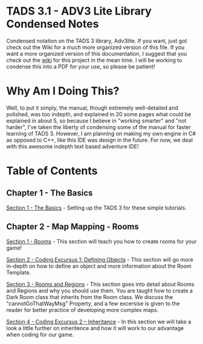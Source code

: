# TADS 3.1 - ADV3 Lite Library Condensed Notes
Condensed notation on the TADS 3 library, Adv3lite. If you want, just got check out the Wiki for a much more organized version of this file. If you want a more organized version of this documentation, I suggest that you check out the [wiki](https://github.com/reneorionsalmon/tads3-Adv3-lite/wiki) for this project in the mean time. I will be working to condense this into a PDF for your use, so please be patient! 

# Why Am I Doing This?
Well, to put it simply, the manual, though extremely well-detailed and polished, was too indepth, and explained in 20 some pages what could be explained in about 5, so because I believe in "working smarter" and "not harder", I've taken the liberty of condensing some of the manual for faster learning of TADS 3. However, I am planning on making my own engine in C# as opposed to C++, like this IDE was design in the future. For now, we deal with this awesome indepth text based adventure IDE!


# Table of Contents
## Chapter 1 - The Basics
[Section 1 - The Basics](https://github.com/reneorionsalmon/tads3-Adv3-lite/wiki/Chapter-1-The-Basics) - Setting up the TADS 3 for these simple tutorials.

## Chapter 2 - Map Mapping - Rooms
[Section 1 - Rooms](https://github.com/reneorionsalmon/tads3-Adv3-lite/wiki/Ch.-2-Map-Making-Rooms-Section-1.-Your-Very-First-Room) - This section will teach you how to create rooms for your game!

[Section 2 - Coding Excursus 1: Defining Objects](https://github.com/reneorionsalmon/tads3-Adv3-lite/wiki/Ch-2.-Map-Making-Rooms-Section-2.-Coding-Excursus-1:-Defining-Objects) - This section will go more in-depth on how to define an object and more information about the Room Template.

[Section 3 - Rooms and Regions](https://github.com/reneorionsalmon/tads3-Adv3-lite/wiki/Ch-2.-Make-Making-Rooms-Section-3-Rooms-and-Regions) - This section goes into detail about Rooms and Regions and why you should use them. You are taught how to create a Dark Room class that inherits from the Room class.  We discuss the "cannotGoThatWayMsg" Property, and a few excersise is given to the reader for better practice of developing more complex maps.

[Section 4 - Coding Excursus 2 – Inheritance](https://github.com/reneorionsalmon/tads3-Adv3-lite/wiki/Ch-2.-Make-Making-Rooms-Section-4-Coding-Excursus-2-%E2%80%93-Inheritance) - In this section we will take a look a little further on inheritence and how it will work to our advantage when coding for our game.
